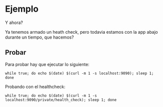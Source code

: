 # Ejemplo

Y ahora?

Ya tenemos armado un heath check, pero todavia estamos con la app abajo durante un tiempo, que hacemos?


## Probar

Para probar hay que ejecutar lo siguiente:

```
while true; do echo $(date) $(curl -m 1 -s localhost:9090); sleep 1; done
```

Probando con el healthcheck:

```
while true; do echo $(date) $(curl -m 1 -s localhost:9090/private/health_check); sleep 1; done
```

